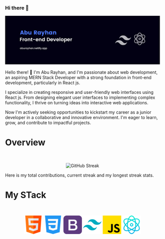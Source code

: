 ### Hi there 👋

[![Abu Rayhan](https://raw.githubusercontent.com/a-rayhan/a-rayhan/main/git-banner.png)]()

Hello there! 👋 I'm Abu Rayhan, and I'm passionate about web development, an aspiring MERN Stack Developer with a strong foundation in front-end development, particularly in React js.

I specialize in creating responsive and user-friendly web interfaces using React js. From designing elegant user interfaces to implementing complex functionality, I thrive on turning ideas into interactive web applications.

Now I'm actively seeking opportunities to kickstart my career as a junior developer in a collaborative and innovative environment. I'm eager to learn, grow, and contribute to impactful projects.

# Overview
<br />
<p align="center">
  <img width="60%" src="https://github-readme-streak-stats.herokuapp.com?user=a-rayhan&theme=dark" alt="GitHub Streak" />
</p>

Here is my total contributions, current streak and my longest streak stats.
<br />

# My STack

<br>
<p align="center">
<img width="60px" src="https://raw.githubusercontent.com/a-rayhan/a-rayhan/main/html.png"/>
<img width="60px" src="https://raw.githubusercontent.com/a-rayhan/a-rayhan/main/css3.png"/>
<img width="60px" src="https://raw.githubusercontent.com/a-rayhan/a-rayhan/main/bootstrap.png"/>
<img width="60px" src="https://raw.githubusercontent.com/a-rayhan/a-rayhan/main/tailwind.png"/>
<img width="60px" src="https://raw.githubusercontent.com/a-rayhan/a-rayhan/main/js.png"/>
<img width="60px" src="https://raw.githubusercontent.com/a-rayhan/a-rayhan/main/react.png"/>
</p>

<!--
**a-rayhan/a-rayhan** is a ✨ _special_ ✨ repository because its `README.md` (this file) appears on your GitHub profile.

Here are some ideas to get you started:

- 🔭 I’m currently working on ...
- 🌱 I’m currently learning ...
- 👯 I’m looking to collaborate on ...
- 🤔 I’m looking for help with ...
- 💬 Ask me about ...
- 📫 How to reach me: ...
- 😄 Pronouns: ...
- ⚡ Fun fact: ...
-->
